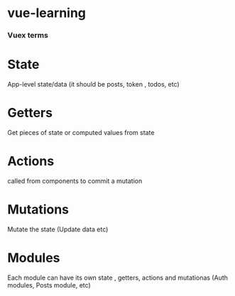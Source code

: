 # vue-learning


### Vuex terms 
# State 
App-level state/data (it should be posts, token , todos, etc)
# Getters 
Get pieces of state or computed values from state
# Actions 
called from components to commit a mutation
# Mutations
Mutate the state (Update data etc)
# Modules 
Each module can have its own state , getters, actions and mutationas (Auth modules, Posts module, etc)